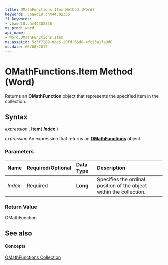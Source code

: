 ```yaml
---
title: OMathFunctions.Item Method (Word)
keywords: vbawd10.chm44302336
f1_keywords:
- vbawd10.chm44302336
ms.prod: word
api_name:
- Word.OMathFunctions.Item
ms.assetid: 5c3f7269-0de6-20fd-66d8-4fc23a1fa9d0
ms.date: 06/08/2017
---
```



# OMathFunctions.Item Method (Word)

Returns an  **OMathFunction** object that represents the specified item in the collection.


## Syntax

 _expression_ . **Item**( **_Index_** )

 _expression_ An expression that returns an **[OMathFunctions](Word.OMathFunctions.md)** object.


### Parameters



|**Name**|**Required/Optional**|**Data Type**|**Description**|
|:-----|:-----|:-----|:-----|
| _Index_|Required| **Long**|Specifies the ordinal position of the object within the collection.|

### Return Value

OMathFunction


## See also


#### Concepts


[OMathFunctions Collection](Word.OMathFunctions.md)

